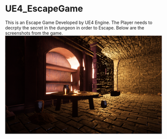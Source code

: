 # UE4_EscapeGame

This is an Escape Game Developed by UE4 Engine. The Player needs to decrpty the secret in the dungeon in order to Escape.
Below are the screenshots from the game.
![Image description](https://github.com/GTArrow/UE4_EscapeGame/blob/master/img/image1.png)
